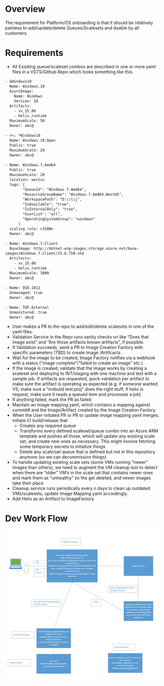 # Overview
The requirement for Platform/OS onboarding is that it should be relatively painless to add/update/delete Queues/Scalesets and doable by all customers. 

# Requirements
- All Exisiting queue/scaleset combos are described in one or more yaml files in a VSTS/Github Repo which looks something like this.
```
- &Windows10
  Name: Windows.10
  AzureImage:
    Name: Windows
    Version: 10
  Artifacts:
    - vs_15_08
    - helix_runtime
  MaximumScale: 50
  Owner: abc@
  
- <<: *Windows10
  Name: Windows.10.Open
  Public: true
  MaximumScale: 20
  Owner: abc@

- Name: Windows.7.Amd64
  Public: true
  MaximumScale: 20
  location: westus
  tags: {
        "QueueId": "Windows.7.Amd64",
        "ResourceGroupName": "Windows.7.Amd64.WestUS",
        "WorkspacePath": "D:\\\\j",
        "IsAvailable": "true",
        "IsInternalOnly": "true",
        "UserList": "all",
        "OperatingSystemGroup": "windows"
      }
  scaling rule: <JSON>
  Owner: abc@
  
- Name: Windows.7.Client
  BaseImage: http://dotnet-eng-images.storage.azure.net/base-images/Windows.7.Client/15.6.750.vhd
  Artifacts:
    - vs_15_08
    - helix_runtime
  MaximumScale: 3000
  Owner: abc@
 
- Name: OSX.1012
  Unmanaged: true
  Owner: abc@
  
- Name: TOF.External
  Unmonitored: true
  Owner: abc@
```
- User makes a PR to the repo to add/edit/delete scalesets in one of the yaml files. 
- Validation Service in the Repo runs sanity checks on like “Does that image exist” and “Are those artifacts known artifacts”, if possible. 
- If Validation succeeds, send a PR to Image Creation Factory with specific parameters (TBD) to create Image /Artifcacts .
- Wait for the image to be created, Image Factory notifies via a webhook with a status ("image complete"/"failed to create an image" etc.)
- If the image is created, validate that the image works by creating a scaleset and deploying to INT/staging with one machine and test with a sample job. If artifacts are requested, quick validation per artifact to make sure the artifact is operating as expected (e.g. if someone wanted VS, make sure a “msbuild test.proj” does the right stuff, if helix is request, make sure it reads a queued item and processes a job)
- If anything failed, mark the PR as failed
- Maintain an image mapping yaml, which contains a mapping against commit# and the Image/Artifact created by the Image Creation Factory.
- When the User-initated PR or PR to update image mapping yaml merges, initiate CI build/release that
     -	Creates any required queue
     -	Transforms every defined scaleset/queue combo into an Azure ARM template and pushes all those, which will update any existing scale set, and create new ones as necessary. This might involve fetching some temporary secrets to initialize things
     -	Delete any scale/set queue that is defined but not in this repository anymore (so we can decommission things)
- To handle updating existing scale sets (some VMs running “newer” images than others), we need to augment the VM cleanup tool to detect when there are “older” VM’s in the scale set that contains newer ones and mark them as “unhealthy” so the get deleted, and newer images take their place 
- Cleanup service runs periodically every n days to clean up outdated VMs/scalesets, update Image Mapping yaml accordingly. 
- Add Helix as an Artifact to ImageFactory

# Dev Work Flow
![](./Images/DevWorkFlow.JPG?raw=true)

